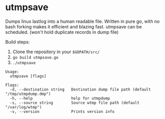 # utmpsave
Dumps linux lastlog into a human readable file. 
Written in pure go, with no bash forking makes it efficient and blazing fast.
utmpsave can be scheduled. (won't hold duplicate records in dump file)

Build steps:

1. Clone the repository in your `$GOPATH/src/`
2. `go build utmpsave.go`
3. `./utmpsave`


```
Usage:
  utmpsave [flags]

Flags:
  -d, --destination string   Destination dump file path (default "/tmp/utmpdump.dmp")
  -h, --help                 help for utmpdump
  -s, --source string        Source wtmp file path (default "/var/log/wtmp")
  -v, --version              Prints version info
```
